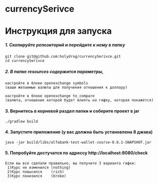 # currencySerivce


# Инструкция для запуска #
##### 1. Скопируйте репозиторий и перейдите к нему в папку #####

    git clone git@github.com:holydrug/currencySerivce.git
    cd currencySerivce

##### 2. В папке resources содержится параметры, #####

    настройте в блоке openexchange symbols
    (ваши желаемые валюты для получения отношения к доллору)
    
    настройте в блоке openexchange to_compare
    (валюта, отношение которой будет влиять на гифку, которая покажется)
   
#### 3. Вернитесь в корневой раздел папки и соберите проект в jar ####

    ./gradlew build
   
#### 4. Запустите приложение (у вас должна быть установлена 8 джава) ####

    java -jar build/libs/alfabank-test-wallet-course-0.0.1-SNAPSHOT.jar

#### 5. Попробуйте достучатся по адрессу http://localhost:8080/check ####
    Если вы все сделали правильно, вы получите 3 варианта гифки:
     1)Курс не изменился (nothing)
     2)Курс повысился    (rich)
     3)Курс понизился    (broke)

